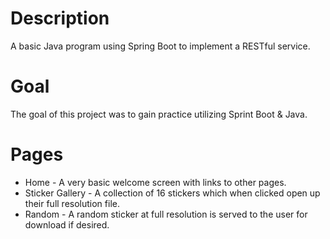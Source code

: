 # Description
A basic Java program using Spring Boot to implement a RESTful service.

# Goal
The goal of this project was to gain practice utilizing Sprint Boot & Java.

# Pages
 * Home - A very basic welcome screen with links to other pages.
 * Sticker Gallery - A collection of 16 stickers which when clicked open up their full resolution file.
 * Random - A random sticker at full resolution is served to the user for download if desired.

